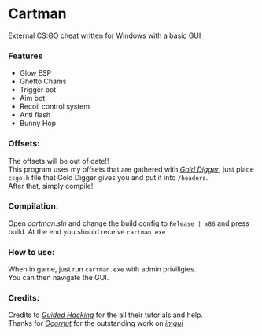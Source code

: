 # Cartman
External CS:GO cheat written for Windows with a basic GUI

### Features
- Glow ESP
- Ghetto Chams
- Trigger bot
- Aim bot
- Recoil control system
- Anti flash
- Bunny Hop

### Offsets:
The offsets will be out of date!!    
This program uses my offsets that are gathered with [*Gold Digger*](https://github.com/IVBecy/gold_digger), just place `csgo.h` file
that Gold Digger gives you and put it into `/headers`.    
After that, simply compile!

### Compilation:
Open *cartman.sln* and change the build config to `Release | x86` and press build.
At the end you should receive `cartman.exe`

### How to use:
When in game, just run `cartman.exe` with admin priviligies.     
You can then navigate the GUI.

### Credits:
Credits to [*Guided Hacking*](https://www.youtube.com/@GuidedHacking) for the all their tutorials and help.    
Thanks for [*Ocornut*](https://github.com/ocornut) for the outstanding work on [*imgui*](https://github.com/ocornut/imgui)